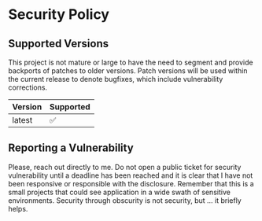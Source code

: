 # Security Policy

## Supported Versions

This project is not mature or large to have the need to segment and provide backports of patches to older versions.
Patch versions will be used within the current release to denote bugfixes, which include vulnerability corrections.

| Version | Supported          |
| ------- | ------------------ |
| latest  | :white_check_mark: |

## Reporting a Vulnerability

Please, reach out directly to me. Do not open a public ticket for security vulnerability until a deadline has been reached and it is clear that
I have not been responsive or responsible with the disclosure. Remember that this is a small projects that could see application in a wide
swath of sensitive environments. Security through obscurity is not security, but ... it briefly helps.
